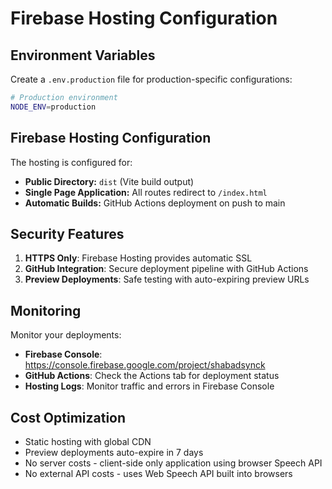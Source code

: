 # Firebase Hosting Configuration

## Environment Variables

Create a `.env.production` file for production-specific configurations:

```bash
# Production environment
NODE_ENV=production
```

## Firebase Hosting Configuration

The hosting is configured for:
- **Public Directory:** `dist` (Vite build output)
- **Single Page Application:** All routes redirect to `/index.html`
- **Automatic Builds:** GitHub Actions deployment on push to main

## Security Features

1. **HTTPS Only**: Firebase Hosting provides automatic SSL
2. **GitHub Integration**: Secure deployment pipeline with GitHub Actions
3. **Preview Deployments**: Safe testing with auto-expiring preview URLs

## Monitoring

Monitor your deployments:
- **Firebase Console**: https://console.firebase.google.com/project/shabadsynck
- **GitHub Actions**: Check the Actions tab for deployment status
- **Hosting Logs**: Monitor traffic and errors in Firebase Console

## Cost Optimization

- Static hosting with global CDN
- Preview deployments auto-expire in 7 days
- No server costs - client-side only application using browser Speech API
- No external API costs - uses Web Speech API built into browsers
